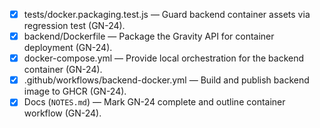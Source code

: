 - [x] tests/docker.packaging.test.js — Guard backend container assets via regression test (GN-24).
- [x] backend/Dockerfile — Package the Gravity API for container deployment (GN-24).
- [x] docker-compose.yml — Provide local orchestration for the backend container (GN-24).
- [x] .github/workflows/backend-docker.yml — Build and publish backend image to GHCR (GN-24).
- [x] Docs (`NOTES.md`) — Mark GN-24 complete and outline container workflow (GN-24).
